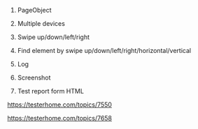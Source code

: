 1. PageObject

2. Multiple devices

3. Swipe up/down/left/right

4. Find element by swipe up/down/left/right/horizontal/vertical

5. Log

6. Screenshot

7. Test report form HTML

https://testerhome.com/topics/7550

https://testerhome.com/topics/7658
